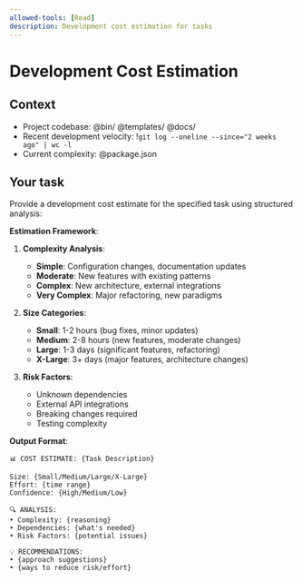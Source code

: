 ```yaml
---
allowed-tools: [Read]
description: Development cost estimation for tasks
---
```


# Development Cost Estimation

## Context
- Project codebase: @bin/ @templates/ @docs/
- Recent development velocity: !`git log --oneline --since="2 weeks ago" | wc -l`
- Current complexity: @package.json

## Your task
Provide a development cost estimate for the specified task using structured analysis:

**Estimation Framework**:

1. **Complexity Analysis**:
   - **Simple**: Configuration changes, documentation updates
   - **Moderate**: New features with existing patterns
   - **Complex**: New architecture, external integrations
   - **Very Complex**: Major refactoring, new paradigms

2. **Size Categories**:
   - **Small**: 1-2 hours (bug fixes, minor updates)
   - **Medium**: 2-8 hours (new features, moderate changes)
   - **Large**: 1-3 days (significant features, refactoring)
   - **X-Large**: 3+ days (major features, architecture changes)

3. **Risk Factors**:
   - Unknown dependencies
   - External API integrations
   - Breaking changes required
   - Testing complexity

**Output Format**:
```
📊 COST ESTIMATE: {Task Description}

Size: {Small/Medium/Large/X-Large}
Effort: {time range}
Confidence: {High/Medium/Low}

🔍 ANALYSIS:
• Complexity: {reasoning}
• Dependencies: {what's needed}
• Risk Factors: {potential issues}

💡 RECOMMENDATIONS:
• {approach suggestions}
• {ways to reduce risk/effort}
```